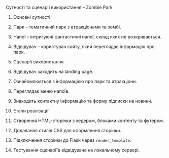  Сутності та сценарії використання – Zombie Park

 1. Основні сутності
1. Парк – тематичний парк з атракціонами та зомбі.  
2. Напої – інтригуючі фантастичні напої, склад яких не розкривається.  
3. Відвідувач – користувач сайту, який переглядає інформацію про парк.

 2. Сценарії використання
1. Відвідувач заходить на landing page.  
2. Ознайомлюється з інформацією про парк та атракціони.  
3. Переглядає меню напоїв.  
4. Знаходить контактну інформацію та форму підписки на новини.

 3. Етапи реалізації
1. Створення HTML-сторінки з хедером, блоками контенту та футером.  
2. Додавання стилів CSS для оформлення сторінки.  
3. Підключення сторінки до Flask через `render_template`.  
4. Тестування сценаріїв відвідувача на локальному сервері.
